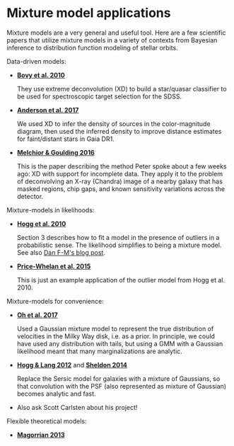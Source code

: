Mixture model applications
==========================

Mixture models are a very general and useful tool. Here are a few scientific papers that utilize mixture models in a variety of contexts from Bayesian inference to distribution function modeling of stellar orbits.

Data-driven models:
- [**Bovy et al. 2010**](https://arxiv.org/abs/1011.6392)

  They use extreme deconvolution (XD) to build a star/quasar classifier to be
  used for spectroscopic target selection for the SDSS.

- [**Anderson et al. 2017**](https://arxiv.org/abs/1706.05055)

  We used XD to infer the density of sources in the color-magnitude diagram,
  then used the inferred density to improve distance estimates for faint/distant
  stars in Gaia DR1.

- [**Melchior & Goulding 2016**](https://arxiv.org/abs/1611.05806)

  This is the paper describing the method Peter spoke about a few weeks ago: XD
  with support for incomplete data. They apply it to the problem of deconvolving
  an X-ray (Chandra) image of a nearby galaxy that has masked regions, chip
  gaps, and known sensitivity variations across the detector.

Mixture-models in likelihoods:
- [**Hogg et al. 2010**](https://arxiv.org/abs/1008.4686)

  Section 3 describes how to fit a model in the presence of outliers in a
  probabilistic sense. The likelihood simplifies to being a mixture model. See
  also [Dan F-M's blog post](http://dfm.io/posts/mixture-models/).

- [**Price-Whelan et al. 2015**](https://arxiv.org/abs/1503.08780)

  This is just an example application of the outlier model from Hogg et al.
  2010.

Mixture-models for convenience:
- [**Oh et al. 2017**](https://arxiv.org/abs/1612.02440)

  Used a Gaussian mixture model to represent the true distribution of velocities in the Milky Way disk, i.e. as a prior. In principle, we could have used any distribution with tails, but using a GMM with a Gaussian likelihood meant that many marginalizations are analytic.
  
- [**Hogg & Lang 2012**](http://cosmo.nyu.edu/hogg/research/2012/10/23/mixture_models.pdf) and [**Sheldon 2014**](https://arxiv.org/abs/1403.7669)
  
  Replace the Sersic model for galaxies with a mixture of Gaussians, so that convolution with the PSF (also represented as mixture of Gaussian) becomes analytic and fast.

- Also ask Scott Carlsten about his project!

Flexible theoretical models:

- [**Magorrian 2013**](https://arxiv.org/abs/1303.6099)
